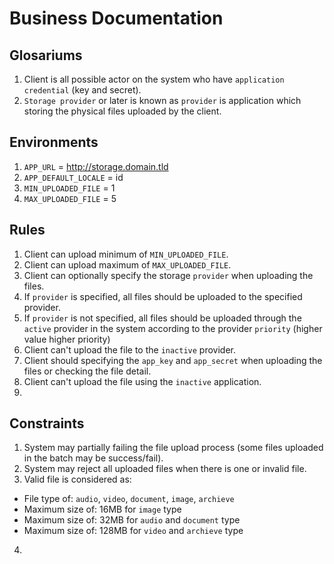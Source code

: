 # Business Documentation

## Glosariums
1. Client is all possible actor on the system who have `application credential` (key and secret).
2. `Storage provider` or later is known as `provider` is application which storing the physical files uploaded by the client.

## Environments
1. `APP_URL` = http://storage.domain.tld
2. `APP_DEFAULT_LOCALE` = id
3. `MIN_UPLOADED_FILE` = 1
4. `MAX_UPLOADED_FILE` = 5

## Rules
1. Client can upload minimum of `MIN_UPLOADED_FILE`.
2. Client can upload maximum of `MAX_UPLOADED_FILE`.
3. Client can optionally specify the storage `provider` when uploading the files.
4. If `provider` is specified, all files should be uploaded to the specified provider.
5. If `provider` is not specified, all files should be uploaded through the `active` provider in the system according to the provider `priority` (higher value higher priority)
6. Client can't upload the file to the `inactive` provider.
7. Client should specifying the `app_key` and `app_secret` when uploading the files or checking the file detail.
8. Client can't upload the file using the `inactive` application.
9. 

## Constraints
1. System may partially failing the file upload process (some files uploaded in the batch may be success/fail).
2. System may reject all uploaded files when there is one or invalid file.
3. Valid file is considered as:
- File type of: `audio`, `video`, `document`, `image`, `archieve`
- Maximum size of: 16MB for `image` type
- Maximum size of: 32MB for `audio` and `document` type
- Maximum size of: 128MB for `video` and `archieve` type
4. 